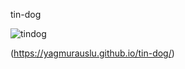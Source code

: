 tin-dog

![tindog](https://github.com/yagmuracikgoz/tin-dog/assets/152065467/c321dec6-11b5-4169-9870-5ae46bdc945e)


(https://yagmurauslu.github.io/tin-dog/)
